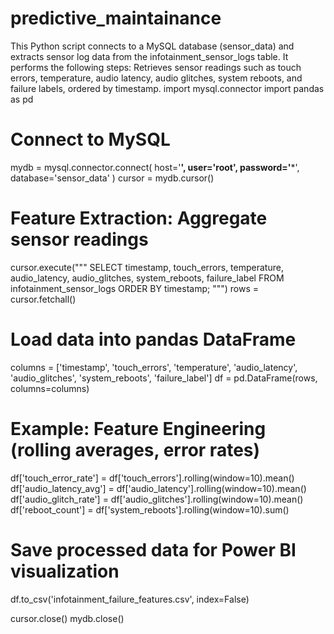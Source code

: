 # predictive_maintainance
This Python script connects to a MySQL database (sensor_data) and extracts sensor log data from the infotainment_sensor_logs table. It performs the following steps:  Retrieves sensor readings such as touch errors, temperature, audio latency, audio glitches, system reboots, and failure labels, ordered by timestamp. 
import mysql.connector
import pandas as pd

# Connect to MySQL
mydb = mysql.connector.connect(
    host='**************',
    user='root',
    password='***************',
    database='sensor_data'
)
cursor = mydb.cursor()

# Feature Extraction: Aggregate sensor readings
cursor.execute("""
    SELECT
        timestamp,
        touch_errors,
        temperature,
        audio_latency,
        audio_glitches,
        system_reboots,
        failure_label
    FROM infotainment_sensor_logs
    ORDER BY timestamp;
""")
rows = cursor.fetchall()

# Load data into pandas DataFrame
columns = ['timestamp', 'touch_errors', 'temperature', 'audio_latency', 'audio_glitches', 'system_reboots', 'failure_label']
df = pd.DataFrame(rows, columns=columns)

# Example: Feature Engineering (rolling averages, error rates)
df['touch_error_rate'] = df['touch_errors'].rolling(window=10).mean()
df['audio_latency_avg'] = df['audio_latency'].rolling(window=10).mean()
df['audio_glitch_rate'] = df['audio_glitches'].rolling(window=10).mean()
df['reboot_count'] = df['system_reboots'].rolling(window=10).sum()

# Save processed data for Power BI visualization
df.to_csv('infotainment_failure_features.csv', index=False)

cursor.close()
mydb.close()
